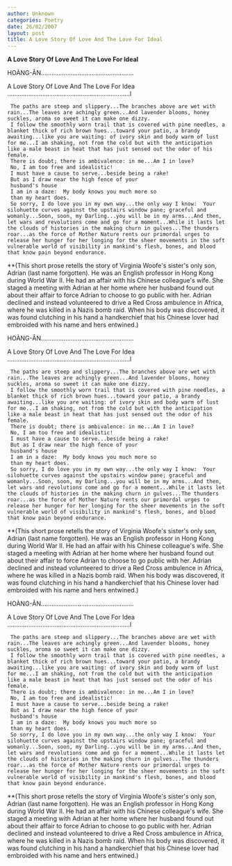```yaml
---
author: Unknown
categories: Poetry
date: 26/02/2007
layout: post
title: A Love Story Of Love And The Love For Ideal
---
```


**A Love Story Of Love And The Love For Ideal**

HOÀNG-ÂN.....................................................

A Love Story Of Love And The Love For Idea
......................................................................l

     The paths are steep and slippery...The branches above are wet with rain...The leaves are achingly green...And lavender blooms, honey suckles, aroma so sweet it can make o­ne dizzy.
     I follow the smoothly worn trail that is covered with pine needles, a blanket thick of rich brown hues...toward your patio, a brandy awaiting...like you are waiting: of ivory skin and body warm of lust for me...I am shaking, not from the cold but with the anticipation like a male beast in heat that has just sensed out the odor of his female.
     There is doubt; there is ambivalence: in me...Am I in love?
     No, I am too free and idealistic!
     I must have a cause to serve...beside being a rake!
     But as I draw near the high fence of your
     husband's house
     I am in a daze:  My body knows you much more so
     than my heart does.
     So sorry, I do love you in my own way...the o­nly way I know:  Your silohuette curves against the upstairs window pane; graceful and womanly...Soon, soon, my Darling...you will be in my arms...And then, let wars and revolutions come and go for a moment...While it lasts let the clouds of histories in the making churn in gulves...The thunders roar...as the force of Mother Nature rents our primordal urges to release her hunger for her longing for the sheer movements in the soft vulnerable world of visibility in mankind's flesh, bones, and blood that know pain beyond endurance.
 
**(This short prose retells the story of Virginia Woofe's sister's o­nly son, Adrian (last name forgotten).  He was an English professor in Hong Kong during World War II.  He had an affair with his Chinese colleague's wife.  She staged a meeting with Adrian at her home where her husband found out about their affair to force Adrian to choose to go public with her.  Adrian declined and instead volunteered to drive a Red Cross ambulence in Africa, where he was killed in a Nazis bomb raid.  When his body was discovered, it was found clutching in his hand a handkerchief  that his Chinese lover had embroided with his name and hers entwined.)

HOÀNG-ÂN.....................................................

A Love Story Of Love And The Love For Idea
......................................................................l

     The paths are steep and slippery...The branches above are wet with rain...The leaves are achingly green...And lavender blooms, honey suckles, aroma so sweet it can make o­ne dizzy.
     I follow the smoothly worn trail that is covered with pine needles, a blanket thick of rich brown hues...toward your patio, a brandy awaiting...like you are waiting: of ivory skin and body warm of lust for me...I am shaking, not from the cold but with the anticipation like a male beast in heat that has just sensed out the odor of his female.
     There is doubt; there is ambivalence: in me...Am I in love?
     No, I am too free and idealistic!
     I must have a cause to serve...beside being a rake!
     But as I draw near the high fence of your
     husband's house
     I am in a daze:  My body knows you much more so
     than my heart does.
     So sorry, I do love you in my own way...the o­nly way I know:  Your silohuette curves against the upstairs window pane; graceful and womanly...Soon, soon, my Darling...you will be in my arms...And then, let wars and revolutions come and go for a moment...While it lasts let the clouds of histories in the making churn in gulves...The thunders roar...as the force of Mother Nature rents our primordal urges to release her hunger for her longing for the sheer movements in the soft vulnerable world of visibility in mankind's flesh, bones, and blood that know pain beyond endurance.
 
**(This short prose retells the story of Virginia Woofe's sister's o­nly son, Adrian (last name forgotten).  He was an English professor in Hong Kong during World War II.  He had an affair with his Chinese colleague's wife.  She staged a meeting with Adrian at her home where her husband found out about their affair to force Adrian to choose to go public with her.  Adrian declined and instead volunteered to drive a Red Cross ambulence in Africa, where he was killed in a Nazis bomb raid.  When his body was discovered, it was found clutching in his hand a handkerchief  that his Chinese lover had embroided with his name and hers entwined.)

HOÀNG-ÂN.....................................................

A Love Story Of Love And The Love For Idea
......................................................................l

     The paths are steep and slippery...The branches above are wet with rain...The leaves are achingly green...And lavender blooms, honey suckles, aroma so sweet it can make o­ne dizzy.
     I follow the smoothly worn trail that is covered with pine needles, a blanket thick of rich brown hues...toward your patio, a brandy awaiting...like you are waiting: of ivory skin and body warm of lust for me...I am shaking, not from the cold but with the anticipation like a male beast in heat that has just sensed out the odor of his female.
     There is doubt; there is ambivalence: in me...Am I in love?
     No, I am too free and idealistic!
     I must have a cause to serve...beside being a rake!
     But as I draw near the high fence of your
     husband's house
     I am in a daze:  My body knows you much more so
     than my heart does.
     So sorry, I do love you in my own way...the o­nly way I know:  Your silohuette curves against the upstairs window pane; graceful and womanly...Soon, soon, my Darling...you will be in my arms...And then, let wars and revolutions come and go for a moment...While it lasts let the clouds of histories in the making churn in gulves...The thunders roar...as the force of Mother Nature rents our primordal urges to release her hunger for her longing for the sheer movements in the soft vulnerable world of visibility in mankind's flesh, bones, and blood that know pain beyond endurance.
 
**(This short prose retells the story of Virginia Woofe's sister's o­nly son, Adrian (last name forgotten).  He was an English professor in Hong Kong during World War II.  He had an affair with his Chinese colleague's wife.  She staged a meeting with Adrian at her home where her husband found out about their affair to force Adrian to choose to go public with her.  Adrian declined and instead volunteered to drive a Red Cross ambulence in Africa, where he was killed in a Nazis bomb raid.  When his body was discovered, it was found clutching in his hand a handkerchief  that his Chinese lover had embroided with his name and hers entwined.)
